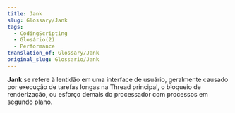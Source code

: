 ```yaml
---
title: Jank
slug: Glossary/Jank
tags:
  - CodingScripting
  - Glosário(2)
  - Performance
translation_of: Glossary/Jank
original_slug: Glossario/Jank
---
```

**Jank** se refere à lentidão em uma interface de usuário, geralmente causado por execução de tarefas longas na Thread principal, o bloqueio de renderização, ou esforço demais do processador com processos em segundo plano.
